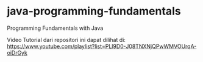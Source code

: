 # java-programming-fundamentals
Programming Fundamentals with Java

Video Tutorial dari repositori ini dapat dilihat di:
https://www.youtube.com/playlist?list=PLl9D0-J08TNXNjQPwWMVOUrqA-oiDrGyk
